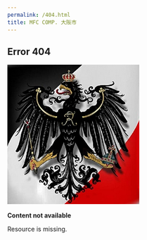 ```yaml
---
permalink: /404.html
title: MFC COMP. 大阪市
---
```


## Error 404

![Error 404 Logo](assets/images/404.png)

**Content not available**

Resource is missing.

